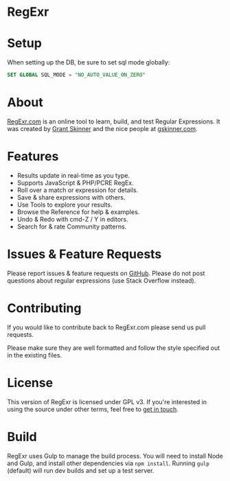 

RegExr
======

# Setup

When setting up the DB, be sure to set sql mode globally:
```sql
SET GLOBAL SQL_MODE = "NO_AUTO_VALUE_ON_ZERO"
```

# About
[RegExr.com](http://regexr.com/) is an online tool to learn, build, and test Regular Expressions. It was created by [Grant Skinner](http://twitter.com/gskinner) and the nice people at [gskinner.com](http://gskinner.com/).

# Features
* Results update in real-time as you type.
* Supports JavaScript & PHP/PCRE RegEx.
* Roll over a match or expression for details.
* Save & share expressions with others.
* Use Tools to explore your results.
* Browse the Reference for help & examples.
* Undo & Redo with cmd-Z / Y in editors.
* Search for & rate Community patterns.

# Issues & Feature Requests
Please report issues & feature requests on [GitHub](https://github.com/gskinner/regexr/issues). Please do not post questions about regular expressions (use Stack Overflow instead).

# Contributing
If you would like to contribute back to RegExr.com please send us pull requests.

Please make sure they are well formatted and follow the style specified out in the existing files.

# License
This version of RegExr is licensed under GPL v3. If you're interested in using the source under other terms, feel free to [get in touch](https://gskinner.com).

# Build
RegExr uses Gulp to manage the build process. You will need to install Node and Gulp, and install other dependencies via `npm install`. Running `gulp` (default) will run dev builds and set up a test server.
